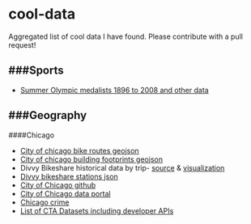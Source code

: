 # cool-data
Aggregated list of cool data I have found.  Please contribute with a pull request!




###Sports
-
* [Summer Olympic medalists 1896 to 2008 and other data](https://docs.google.com/spreadsheets/d/1zeeZQzFoHE2j_ZrqDkVJK9eF7OH1yvg75c8S-aBcxaU/edit#gid=0)



###Geography
-
####Chicago
  * [City of chicago bike routes geojson](https://github.com/Chicago/osd-bike-routes)
  * [City of chicago building footprints geojson](https://github.com/Chicago/osd-building-footprints)
  * Divvy Bikeshare historical data by trip- [source](https://www.divvybikes.com/data) & [visualization](https://data.cityofchicago.org/Transportation/Divvy-Trips-Dashboard/u94x-unre)
  * [Divvy bikeshare stations json](https://www.divvybikes.com/stations/json)
  * [City of Chicago github](https://github.com/Chicago)
  * [City of Chicago data portal](https://data.cityofchicago.org/)
  * [Chicago crime](https://data.cityofchicago.org/Public-Safety/Crimes-Map/dfnk-7re6)
  * [List of CTA Datasets including developer APIs](https://data.cityofchicago.org/Transportation/CTA-List-of-CTA-Datasets/pnau-cf66)


